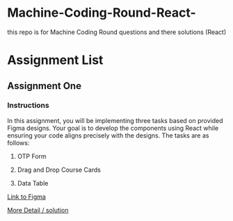 # Machine-Coding-Round-React-
this repo is for Machine Coding Round questions and there solutions (React)

# Assignment List
## Assignment One
### Instructions

In this assignment, you will be implementing three tasks based on provided Figma designs. Your goal is to develop the components using React while ensuring your code aligns precisely with the designs. The tasks are as follows:

1. OTP Form

2. Drag and Drop Course Cards

3. Data Table

[Link to Figma](https://www.figma.com/design/Q6WXf1sbhMReexH4wuzeod/MasterJi-assignments?node-id=1-3&t=UGYwpVOZQ6uc5mRx-0)

[More Detail / solution]()

